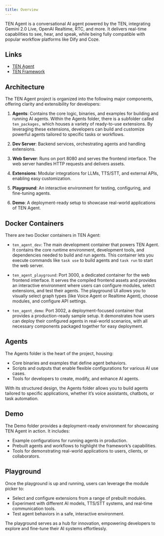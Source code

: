 ```yaml
---
title: Overview
---
```


TEN Agent is a conversational AI agent powered by the TEN, integrating Gemini 2.0 Live, OpenAI Realtime, RTC, and more. It delivers real-time capabilities to see, hear, and speak, while being fully compatible with popular workflow platforms like Dify and Coze.

## Links

- [TEN Agent](https://github.com/TEN-framework/TEN-Agent)
- [TEN Framework](https://github.com/TEN-framework/ten-framework)

## Architecture

The TEN Agent project is organized into the following major components, offering clarity and extensibility for developers:

1. **Agents**: Contains the core logic, binaries, and examples for building and running AI agents. Within the Agents folder, there is a subfolder called `ten_packages,` which houses a variety of ready-to-use extensions. By leveraging these extensions, developers can build and customize powerful agents tailored to specific tasks or workflows.

2. **Dev Server**: Backend services, orchestrating agents and handling extensions.
3. **Web Server**: Runs on port 8080 and serves the frontend interface. The web server handles HTTP requests and delivers assets.
4. **Extensions**: Modular integrations for LLMs, TTS/STT, and external APIs, enabling easy customization.
5. **Playground**: An interactive environment for testing, configuring, and fine-tuning agents.
6. **Demo**: A deployment-ready setup to showcase real-world applications of TEN Agent.

## Docker Containers

There are two Docker containers in TEN Agent:

- `ten_agent_dev`: The main development container that powers TEN Agent. It contains the core runtime environment, development tools, and dependencies needed to build and run agents. This container lets you execute commands like `task use` to build agents and `task run` to start the web server.

- `ten_agent_playground`: Port 3000, a dedicated container for the web frontend interface. It serves the compiled frontend assets and provides an interactive environment where users can configure modules, select extensions, and test their agents. The playground UI allows you to visually select graph types (like Voice Agent or Realtime Agent), choose modules, and configure API settings.

- `ten_agent_demo`: Port 3002, a deployment-focused container that provides a production-ready sample setup. It demonstrates how users can deploy their configured agents in real-world scenarios, with all necessary components packaged together for easy deployment.

## Agents

The Agents folder is the heart of the project, housing:

- Core binaries and examples that define agent behaviors.
- Scripts and outputs that enable flexible configurations for various AI use cases.
- Tools for developers to create, modify, and enhance AI agents.

With its structured design, the Agents folder allows you to build agents tailored to specific applications, whether it’s voice assistants, chatbots, or task automation.

## Demo

The Demo folder provides a deployment-ready environment for showcasing TEN Agent in action. It includes:

- Example configurations for running agents in production.
- Prebuilt agents and workflows to highlight the framework’s capabilities.
- Tools for demonstrating real-world applications to users, clients, or collaborators.

## Playground

Once the playground is up and running, users can leverage the module picker to:

- Select and configure extensions from a range of prebuilt modules.
- Experiment with different AI models, TTS/STT systems, and real-time communication tools.
- Test agent behaviors in a safe, interactive environment.

The playground serves as a hub for innovation, empowering developers to explore and fine-tune their AI systems effortlessly.
